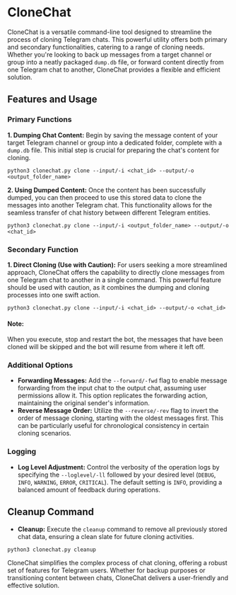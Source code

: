 # CloneChat

CloneChat is a versatile command-line tool designed to streamline the process of cloning Telegram chats. This powerful utility offers both primary and secondary functionalities, catering to a range of cloning needs. Whether you're looking to back up messages from a target channel or group into a neatly packaged `dump.db` file, or forward content directly from one Telegram chat to another, CloneChat provides a flexible and efficient solution.

## Features and Usage

### Primary Functions

**1. Dumping Chat Content:** Begin by saving the message content of your target Telegram channel or group into a dedicated folder, complete with a `dump.db` file. This initial step is crucial for preparing the chat's content for cloning.

```shell
python3 clonechat.py clone --input/-i <chat_id> --output/-o <output_folder_name>
```

**2. Using Dumped Content:** Once the content has been successfully dumped, you can then proceed to use this stored data to clone the messages into another Telegram chat. This functionality allows for the seamless transfer of chat history between different Telegram entities.

```shell
python3 clonechat.py clone --input/-i <output_folder_name> --output/-o <chat_id>
```

### Secondary Function

**1. Direct Cloning (Use with Caution):** For users seeking a more streamlined approach, CloneChat offers the capability to directly clone messages from one Telegram chat to another in a single command. This powerful feature should be used with caution, as it combines the dumping and cloning processes into one swift action.

```shell
python3 clonechat.py clone --input/-i <chat_id> --output/-o <chat_id>
```

#### Note:

When you execute, stop and restart the bot, the messages that have been cloned will be skipped and the bot will resume from where it left off.

### Additional Options

- **Forwarding Messages:** Add the `--forward/-fwd` flag to enable message forwarding from the input chat to the output chat, assuming user permissions allow it. This option replicates the forwarding action, maintaining the original sender's information.
- **Reverse Message Order:** Utilize the `--reverse/-rev` flag to invert the order of message cloning, starting with the oldest messages first. This can be particularly useful for chronological consistency in certain cloning scenarios.

### Logging

- **Log Level Adjustment:** Control the verbosity of the operation logs by specifying the `--loglevel/-ll` followed by your desired level (`DEBUG`, `INFO`, `WARNING`, `ERROR`, `CRITICAL`). The default setting is `INFO`, providing a balanced amount of feedback during operations.

## Cleanup Command

- **Cleanup:** Execute the `cleanup` command to remove all previously stored chat data, ensuring a clean slate for future cloning activities.

```shell
python3 clonechat.py cleanup
```

CloneChat simplifies the complex process of chat cloning, offering a robust set of features for Telegram users. Whether for backup purposes or transitioning content between chats, CloneChat delivers a user-friendly and effective solution.
